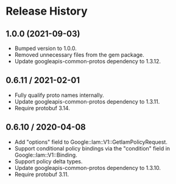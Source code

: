 # Release History

## 1.0.0 (2021-09-03)

* Bumped version to 1.0.0.
* Removed unnecessary files from the gem package.
* Update googleapis-common-protos dependency to 1.3.12.

## 0.6.11 / 2021-02-01

* Fully qualify proto names internally.
* Update googleapis-common-protos dependency to 1.3.11.
* Require protobuf 3.14.

## 0.6.10 / 2020-04-08

* Add "options" field to Google::Iam::V1::GetIamPolicyRequest.
* Support conditional policy bindings via the "condition" field in Google::Iam::V1::Binding.
* Support policy delta types.
* Update googleapis-common-protos dependency to 1.3.10.
* Require protobuf 3.11.
